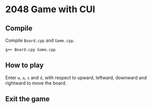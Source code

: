 # 2048 Game with CUI
## Compile
Compile `Board.cpp` and `Game.cpp`.

```
g++ Board.cpp Game.cpp
```

## How to play
Enter `w`, `a`, `s` and `d`, with respect to upward, leftward, downward and rightward to move the board.
## Exit the game






